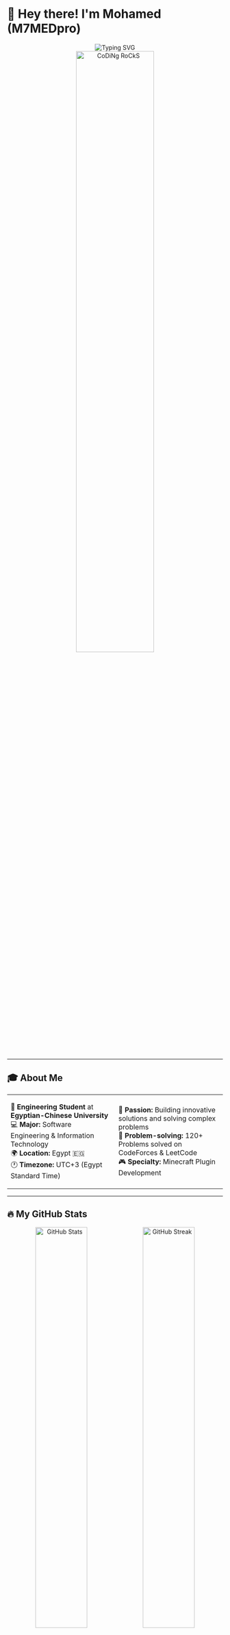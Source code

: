 # 👋 Hey there! I'm Mohamed (M7MEDpro)

<div align="center">
  <img src="https://readme-typing-svg.herokuapp.com?font=Fira+Code&size=30&duration=3000&pause=1000&color=00D9FF&background=00000000&center=true&vCenter=true&width=600&lines=Software+Engineering+Student;Problem+Solver+%26+Java+Developer;Arduino+%26+IoT+Enthusiast;Minecraft+Plugin+Developer;120%2B+Problems+Solved!" alt="Typing SVG" />
</div>

<div align="center">
  <img src="https://github.com/SP-XD/SP-XD/blob/main/images/dev-working_rounded.gif?raw=true" href="https://github.com/M7MEDpro" alt="CoDiNg RoCkS" width="60%"/>
</div>

---

## 🎓 About Me

<div align="center">
<table>
<tr>
<td width="50%">

🏫 **Engineering Student** at **Egyptian-Chinese University**  
💻 **Major:** Software Engineering & Information Technology  
🌍 **Location:** Egypt 🇪🇬  
🕐 **Timezone:** UTC+3 (Egypt Standard Time)

</td>
<td width="50%">

🎯 **Passion:** Building innovative solutions and solving complex problems  
🧩 **Problem-solving:** 120+ Problems solved on CodeForces & LeetCode  
🎮 **Specialty:** Minecraft Plugin Development  
</td>
</tr>
</table>
</div>

---

## 🔥 My GitHub Stats

<div align="center">
  <img width="49%" src="https://github-readme-stats.vercel.app/api?username=M7MEDpro&show_icons=true&theme=radical&hide_border=true&count_private=true" alt="GitHub Stats"/>
  <img width="49%" src="https://github-readme-streak-stats.herokuapp.com/?user=M7MEDpro&theme=radical&hide_border=true" alt="GitHub Streak"/>
</div>

<div align="center">
  <img width="60%" src="https://github-readme-stats.vercel.app/api/top-langs/?username=M7MEDpro&layout=compact&theme=radical&hide_border=true&langs_count=10" alt="Most Used Languages"/>
</div>

---

## 💻 Tech Stack & Tools

<div align="center">
<table>
<tr>
<td width="33%" align="center">

### 🚀 Programming
![Java](https://img.shields.io/badge/Java-ED8B00?style=for-the-badge&logo=openjdk&logoColor=white)  
![C++](https://img.shields.io/badge/C++-00599C?style=for-the-badge&logo=c%2B%2B&logoColor=white)  

</td>
<td width="33%" align="center">

### 🗄️ Databases
![MySQL](https://img.shields.io/badge/MySQL-005C84?style=for-the-badge&logo=mysql&logoColor=white)  
![SQLite](https://img.shields.io/badge/SQLite-07405E?style=for-the-badge&logo=sqlite&logoColor=white)  
![MongoDB](https://img.shields.io/badge/MongoDB-4EA94B?style=for-the-badge&logo=mongodb&logoColor=white)

</td>
<td width="33%" align="center">

### 🛠️ Tools & IDEs
![IntelliJ IDEA](https://img.shields.io/badge/IntelliJ_IDEA-000000?style=for-the-badge&logo=intellij-idea&logoColor=white)  
![VS Code](https://img.shields.io/badge/VS_Code-007ACC?style=for-the-badge&logo=visual-studio-code&logoColor=white)  
![Git](https://img.shields.io/badge/Git-F05032?style=for-the-badge&logo=git&logoColor=white)

</td>
</tr>
</table>
</div>

---

## 🎮 Minecraft Plugin Development Showcase

<div align="center">
  <img src="https://img.shields.io/badge/Spigot%20API-ED8106?style=for-the-badge&logo=minecraft&logoColor=white" alt="Spigot"/>
  <img src="https://img.shields.io/badge/Bukkit%20API-FFA500?style=for-the-badge&logo=minecraft&logoColor=white" alt="Bukkit"/>
  <img src="https://img.shields.io/badge/Paper%20API-4C9AFF?style=for-the-badge&logo=minecraft&logoColor=white" alt="Paper"/>
  <img src="https://img.shields.io/badge/BungeeCord-FF6B35?style=for-the-badge&logo=minecraft&logoColor=white" alt="BungeeCord"/>
</div>

<div align="center">
<table>
<tr>
<td width="50%" align="center">

### 🛠️ Plugin Types I Create
**🎯 Utility Plugins**  
Player management & server administration tools

**💰 Economy Systems**  
Shop plugins with database integration

**⚔️ Custom Items**  
Custom weapons, tools, and special items

**🧩 Unique Gameplay Systems**  
Innovative systems that enhance and transform the gameplay experience
</td>
<td width="50%" align="center">

### 💾 Technologies I Use
**📄 Configuration:** YAML, JSON, Properties  
**🗄️ Databases:** MySQL, SQLite, MongoDB  
**🔗 APIs:** Various depending on the need  
**⚡ Features:** GUIs, Commands, Events,Custom Items, etc


**🚀 What I Build:**  
Custom server solutions with clean code  
and optimized performance

</td>
</tr>
</table>
</div>

---

## 🏆 Competitive Programming & Problem Solving

<div align="center">
<table>
<tr>
<td width="50%" align="center">

### 📊 Stats
<img src="https://img.shields.io/badge/Solved-120%2B-brightgreen?style=for-the-badge&logo=codeforces&logoColor=white" alt="Problems Solved"/>

**🎯 Focus Areas:**  
• Data Structures & Algorithms  
• Dynamic Programming  
• Problem-Solving Techniques  

</td>
<td width="50%" align="center">

### 🌐 Platforms
<img src="https://img.shields.io/badge/CodeForces-1F8ACB?style=for-the-badge&logo=codeforces&logoColor=white" alt="CodeForces"/>  
<img src="https://img.shields.io/badge/LeetCode-FFA116?style=for-the-badge&logo=leetcode&logoColor=white" alt="LeetCode"/>

**📈 Practice:**  
Daily problem-solving sessions  
Continuous learning & improvement

</td>
</tr>
</table>
</div>

---

## 📈 Contribution Graph

<div align="center">
  <img src="https://github-readme-activity-graph.vercel.app/graph?username=M7MEDpro&theme=redical&hide_border=true&bg_color=0D1117&color=00D9FF&line=00D9FF&point=FFFFFF" alt="Contribution Graph"/>
</div>

---

## 🔗 Connect With Me

<div align="center">
  <a href="https://github.com/M7MEDpro">
    <img src="https://img.shields.io/badge/GitHub-100000?style=for-the-badge&logo=github&logoColor=white" alt="GitHub"/>
  </a>
  <a href="mailto:bdwym2007@gmail.com.com">
    <img src="https://img.shields.io/badge/Email-D14836?style=for-the-badge&logo=gmail&logoColor=white" alt="Email"/>
  </a>
<a href="https://discord.com/users/m7med6265" target="_blank">
  <img src="https://img.shields.io/badge/Message%20me%20on-Discord-5865F2?style=for-the-badge&logo=discord&logoColor=white" alt="Discord"/>
</a>


</div>

---

<div align="center">
  <img src="https://komarev.com/ghpvc/?username=M7MEDpro&color=blueviolet&style=for-the-badge&label=Profile+Views" alt="Profile Views"/>
</div>

<div align="center">
  <img src="https://readme-typing-svg.herokuapp.com?font=Fira+Code&size=20&duration=3000&pause=1000&color=00D9FF&background=00000000&center=true&vCenter=true&width=600&lines=Thanks+for+visiting+my+profile!;Let's+build+something+amazing+together!;Happy+Coding!+%F0%9F%9A%80" alt="Thanks for visiting"/>
</div>

<div align="center">
  <img src="https://github.com/SP-XD/SP-XD/blob/main/images/dino_rounded.gif?raw=true" href="https://github.com/M7MEDpro" alt="Dino" width="40%"/>
</div>
